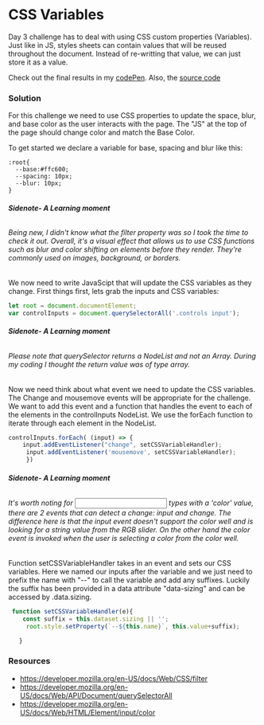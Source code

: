 # CSS Variables

Day 3 challenge has to deal with using CSS custom properties (Variables).
Just like in JS, styles sheets can contain values that will be reused throughout the document.
Instead of re-writting that value, we can just store it as a value.

Check out the final results in my [codePen](https://codepen.io/knapii-developer/pen/YdmeOJ). Also, the [source code](https://github.com/knapii-developments/javascript/blob/master/JS30Challenges/Day3/CSSVariablesCode.html)

### Solution

For this challenge we need to use CSS properties to update the space, blur, and base color
as the user interacts with the page. The "JS" at the top of the page should change color and match the Base Color.

To get started we declare a variable for base, spacing and blur like this:

```
:root{
  --base:#ffc600;
  --spacing: 10px;
  --blur: 10px;
}
```

###### **Sidenote- A Learning moment**

###### Being new, I didn't know what the filter property was so I took the time to check it out. Overall, it's a visual effect that allows us to use CSS functions such as blur and color shifting on elements before they render. They're commonly used on images, background, or borders.

We now need to write JavaScipt that will update the CSS variables as they change. First things first,
lets grab the inputs and CSS variables:

```javascript
let root = document.documentElement;
var controlInputs = document.querySelectorAll('.controls input');
```

######  **Sidenote- A Learning moment**

###### Please note that querySelector returns a NodeList and not an Array. During my coding I thought the return value was of type array.

Now we need think about what event we need to update the CSS variables. The Change and mousemove
events will be appropriate for the challenge. We want to add this event and a function that handles the event to each of the elements in the
controlInputs NodeList. We use the forEach function to iterate through each element in the NodeList.

```javascript
controlInputs.forEach( (input) => {
    input.addEventListener("change", setCSSVariableHandler);
     input.addEventListener('mousemove', setCSSVariableHandler);
     })
```

###### **Sidenote- A Learning moment**
###### It's worth noting for <input> types with a 'color' value, there are 2 events that can detect a change: input and change. The difference here is that the input event doesn't support the color well and is looking for a string value from the RGB slider. On the other hand the color event is invoked when the user is selecting a color from the color well.

 Function setCSSVariableHandler takes in an event and sets our CSS variables. Here we named our inputs
 after the variable and we just need to prefix the name with "--" to call the variable and add any suffixes.
 Luckily the suffix has been provided in a data attribute "data-sizing" and can be accessed by .data.sizing.

```javascript
 function setCSSVariableHandler(e){
    const suffix = this.dataset.sizing || '';
     root.style.setProperty(`--${this.name}`, this.value+suffix);

   }
```

### Resources
- https://developer.mozilla.org/en-US/docs/Web/CSS/filter
- https://developer.mozilla.org/en-US/docs/Web/API/Document/querySelectorAll
- https://developer.mozilla.org/en-US/docs/Web/HTML/Element/input/color

